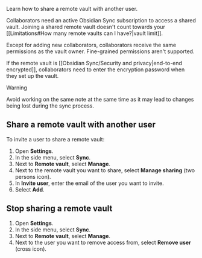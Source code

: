 Learn how to share a remote vault with another user.

Collaborators need an active Obsidian Sync subscription to access a shared vault. Joining a shared remote vault doesn't count towards your [[Limitations#How many remote vaults can I have?|vault limit]].

Except for adding new collaborators, collaborators receive the same permissions as the vault owner. Fine-grained permissions aren't supported.

If the remote vault is [[Obsidian Sync/Security and privacy|end-to-end encrypted]], collaborators need to enter the encryption password when they set up the vault.

> [!warning]
> Avoid working on the same note at the same time as it may lead to changes being lost during the sync process.

## Share a remote vault with another user

To invite a user to share a remote vault:

1. Open **Settings**.
1. In the side menu, select **Sync**.
1. Next to **Remote vault**, select **Manage**.
1. Next to the remote vault you want to share, select **Manage sharing** (two persons icon).
1. In **Invite user**, enter the email of the user you want to invite.
1. Select **Add**.

## Stop sharing a remote vault

1. Open **Settings**.
1. In the side menu, select **Sync**.
1. Next to **Remote vault**, select **Manage**.
1. Next to the user you want to remove access from, select **Remove user** (cross icon).

